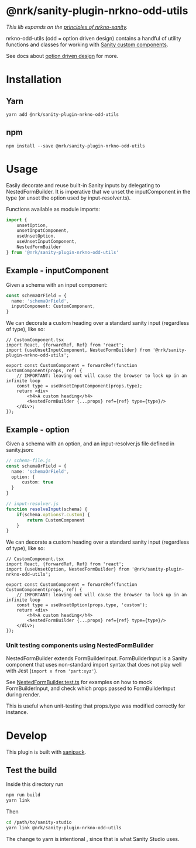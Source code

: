 # @nrk/sanity-plugin-nrkno-odd-utils

_This lib expands on the [principles of nrkno-sanity](https://github.com/nrkno/nrkno-sanity-libs/blob/master/docs/nrkno-sanity-principles.md)._

nrkno-odd-utils (odd = option driven design) contains a handful of utility functions and classes for working with
[Sanity custom components](https://www.sanity.io/docs/custom-input-widgets).

See docs about [option driven design](docs/option-driven-design.md) for more.

# Installation

## Yarn

`yarn add @nrk/sanity-plugin-nrkno-odd-utils`

## npm

`npm install --save @nrk/sanity-plugin-nrkno-odd-utils`


# Usage

Easily decorate and reuse built-in Sanity inputs by delegating to NestedFormBuilder.
It is imperative that we unset the inputComponent in the type (or unset the option used by input-resolver.ts).

Functions available as module imports:

```ts
import {
    unsetOption, 
    unsetInputComponent,
    useUnsetOption, 
    useUnsetInputComponent, 
    NestedFormBuilder
} from '@nrk/sanity-plugin-nrkno-odd-utils'
```


## Example - inputComponent

Given a schema with an input component: 
```ts
const schemaOrField = {
  name: 'schemaOrField',
  inputComponent: CustomComponent,
}
```

We can decorate a custom heading over a standard sanity input (regardless of type), like so:

```tsx
// CustomComponent.tsx
import React, {forwardRef, Ref} from 'react';
import {useUnsetInputComponent, NestedFormBuilder} from '@nrk/sanity-plugin-nrkno-odd-utils';

export const CustomComponent = forwardRef(function CustomComponent(props, ref) {
    // IMPORTANT: leaving out will cause the browser to lock up in an infinite loop
    const type = useUnsetInputComponent(props.type);
    return <div>
        <h4>A custom heading</h4>
        <NestedFormBuilder {...props} ref={ref} type={type}/>
    </div>;
});
```

## Example - option

Given a schema with an option, and an input-resolver.js file defined in sanity.json:
```ts
// schema-file.js
const schemaOrField = {
  name: 'schemaOrField',
  option: {
      custom: true
  }
}

// input-resolver.js
function resolveInput(schema) {
    if(schema.options?.custom) {
        return CustomComponent
    }
}
```
We can decorate a custom heading over a standard sanity input (regardless of type), like so:

```tsx
// CustomComponent.tsx
import React, {forwardRef, Ref} from 'react';
import {useUnsetOption, NestedFormBuilder} from '@nrk/sanity-plugin-nrkno-odd-utils';

export const CustomComponent = forwardRef(function CustomComponent(props, ref) {
    // IMPORTANT: leaving out will cause the browser to lock up in an infinite loop
    const type = useUnsetOption(props.type, 'custom');
    return <div>
        <h4>A custom heading</h4>
        <NestedFormBuilder {...props} ref={ref} type={type}/>
    </div>;
});
```

### Unit testing components using NestedFormBuilder

NestedFormBuilder extends FormBuilderInput. FormBuilderInput is a Sanity component that uses
 non-standard import syntax that does not play well with Jest (`import x from 'part:xyz'`).

See [NestedFormBuilder.test.ts](src/lib/NestedFormBuilder.test.tsx) for examples on how to mock FormBuilderInput,
and check which props passed to FormBuilderInput during render. 

This is useful when unit-testing that props.type was modified correctly for instance. 

# Develop

This plugin is built with [sanipack](https://www.npmjs.com/package/sanipack).


## Test the build

Inside this directory run
```bash
npm run build 
yarn link
```

Then
```bash
cd /path/to/sanity-studio
yarn link @nrk/sanity-plugin-nrkno-odd-utils
```

The change to yarn is intentional , since that is what Sanity Studio uses.
